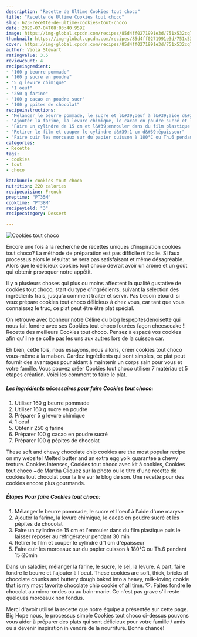 ```yaml
---
description: "Recette de Ultime Cookies tout choco"
title: "Recette de Ultime Cookies tout choco"
slug: 623-recette-de-ultime-cookies-tout-choco
date: 2020-07-04T08:03:40.959Z
image: https://img-global.cpcdn.com/recipes/85d4ff0271991e3d/751x532cq70/cookies-tout-choco-photo-principale-de-la-recette.jpg
thumbnail: https://img-global.cpcdn.com/recipes/85d4ff0271991e3d/751x532cq70/cookies-tout-choco-photo-principale-de-la-recette.jpg
cover: https://img-global.cpcdn.com/recipes/85d4ff0271991e3d/751x532cq70/cookies-tout-choco-photo-principale-de-la-recette.jpg
author: Viola Stewart
ratingvalue: 3.5
reviewcount: 4
recipeingredient:
- "160 g beurre pommade"
- "160 g sucre en poudre"
- "5 g levure chimique"
- "1 oeuf"
- "250 g farine"
- "100 g cacao en poudre sucr"
- "100 g ppites de chocolat"
recipeinstructions:
- "Mélanger le beurre pommade, le sucre et l&#39;oeuf à l&#39;aide d&#39;une maryse"
- "Ajouter la farine, la levure chimique, le cacao en poudre sucré et les pépites de chocolat"
- "Faire un cylindre de 15 cm et l&#39;enrouler dans du film plastique puis le laisser reposer au réfrigérateur pendant 30 min"
- "Retirer le film et couper le cylindre d&#39;1 cm d&#39;épaisseur"
- "Faire cuir les morceaux sur du papier cuisson à 180°C ou Th.6 pendant 15-20min"
categories:
- Recette
tags:
- cookies
- tout
- choco

katakunci: cookies tout choco 
nutrition: 220 calories
recipecuisine: French
preptime: "PT35M"
cooktime: "PT38M"
recipeyield: "3"
recipecategory: Dessert

---
```



![Cookies tout choco](https://img-global.cpcdn.com/recipes/85d4ff0271991e3d/751x532cq70/cookies-tout-choco-photo-principale-de-la-recette.jpg)

Encore une fois à la recherche de recettes uniques d'inspiration cookies tout choco? La méthode de préparation est pas difficile ni facile. Si faux processus alors le résultat ne sera pas satisfaisant et même désagréable. Alors que le délicieux cookies tout choco devrait avoir un arôme et un goût qui obtenir provoquer notre appétit.

Il y a plusieurs choses qui plus ou moins affectent la qualité gustative de cookies tout choco, start du type d'ingrédients, suivant la sélection des ingrédients frais, jusqu'à comment traiter et servir. Pas besoin étourdi si veux prépare cookies tout choco délicieux à chez vous, car tant que vous connaissez le truc, ce plat peut être être plat spécial.

On retrouve avec bonheur notre Céline du blog lespepitesdenoisette qui nous fait fondre avec ses Cookies tout choco fourées façon cheesecake !! Recette des meilleurs Cookies tout choco. Pensez à espacé vos cookies afin qu&#39;il ne se colle pas les uns aux autres lors de la cuisson car.


Eh bien, cette fois, nous essayons, nous allons, créer cookies tout choco vous-même à la maison. Gardez ingrédients qui sont simples, ce plat peut fournir des avantages pour aidant à maintenir un corps sain pour vous et votre famille. Vous pouvez créer Cookies tout choco utiliser 7 matériau et 5 étapes création. Voici les comment to faire le plat.

<!--inarticleads1-->

##### Les ingrédients nécessaires pour faire Cookies tout choco:

1. Utiliser 160 g beurre pommade
1. Utiliser 160 g sucre en poudre
1. Préparer 5 g levure chimique
1.  1 oeuf
1. Obtenir 250 g farine
1. Préparer 100 g cacao en poudre sucré
1. Préparer 100 g pépites de chocolat


These soft and chewy chocolate chip cookies are the most popular recipe on my website! Melted butter and an extra egg yolk guarantee a chewy texture. Cookies Intenses, Cookies tout choco avec kit à cookies, Cookies tout choco ~de Martha Cliquez sur la photo ou le titre d&#39;une recette de cookies tout chocolat pour la lire sur le blog de son. Une recette pour des cookies encore plus gourmands. 

<!--inarticleads2-->

##### Étapes Pour faire Cookies tout choco:

1. Mélanger le beurre pommade, le sucre et l&#39;oeuf à l&#39;aide d&#39;une maryse
1. Ajouter la farine, la levure chimique, le cacao en poudre sucré et les pépites de chocolat
1. Faire un cylindre de 15 cm et l&#39;enrouler dans du film plastique puis le laisser reposer au réfrigérateur pendant 30 min
1. Retirer le film et couper le cylindre d&#39;1 cm d&#39;épaisseur
1. Faire cuir les morceaux sur du papier cuisson à 180°C ou Th.6 pendant 15-20min


Dans un saladier, mélanger la farine, le sucre, le sel, la levure. A part, faire fondre le beurre et l&#39;ajouter à l&#39;oeuf. These cookies are soft, thick, bricks of chocolate chunks and buttery dough baked into a heavy, milk-loving cookie that is my most favorite chocolate chip cookie of all time. ♡. Faites fondre le chocolat au micro-ondes ou au bain-marie. Ce n&#39;est pas grave s&#39;il reste quelques morceaux non fondus. 


Merci d'avoir utilisé la recette que notre équipe a présentée sur cette page. Big Hope nous, le processus simple Cookies tout choco ci-dessus pouvons vous aider à préparer des plats qui sont délicieux pour votre famille / amis ou à devenir inspiration in vendre de la nourriture. Bonne chance!
